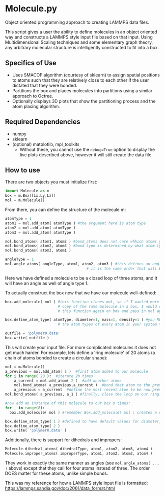 # Molecule.py
Object oriented programming approach to creating LAMMPS data files.

This script gives a user the ability to define molecules in an object oriented way and constructs a LAMMPS style input file based on that input.
Using Multidimensional Scaling techniques and some elementary graph theory, any arbitrary  molecular structure is intelligently constructed to fit into a box.

## Specifics of Use
- Uses SMACOF algorithm (courtesy of sklearn) to assign spatial positions to atoms such that they are relatively close to each other if the user dictated that they were bonded.
- Partitions the box and places molecules into partitions using a similar approach to Octree.
- Optionally displays 3D plots that show the partitioning process and the atom placing algorithm.

## Required Dependencies
- numpy
- sklearn
- (optional) matplotlib, mpl_toolkits
  - Without these, you cannot use the `debug=True` option to display the live plots described above, however it will still create the data file.

## How to use
There are two objects you must initialize first:
```python
import Molecule as m
box = m.Box([Lx,Ly,Lz])
mol = m.Molecule()
```

From there, you can define the structure of the molecule m:
```python
atomType = 1
atom1 = mol.add_atom( atomType ) #the argument here is atom type
atom2 = mol.add_atom( atomType )
atom3 = mol.add_atom( atomType )

mol.bond_atoms( atom1, atom2 ) #bond_atoms does not care whhich atoms you pass in first and second
mol.bond_atoms( atom2, atom3 ) #bond type is determined by what atom types are bonded
mol.bond_atoms( atom3, atom1 )

angleType = 1
mol.angle_atoms( angleType, atom1, atom2, atom3 ) #this defines an angle. Here order is important, 
                                     # it is the same order that will be written to the input file.
```

Here we have defined a molecule to be a closed loop of three atoms, and it will have an angle as well of angle type 1.

To actually construct the box now that we have our molecule well-defined:

```python
box.add_molecule( mol ) #this function clones mol, so if I wanted more than one
                        # copy of the same molecule in a box, I would simply call 
                        # this function again on box and pass in mol again.

box.define_atom_type( atomType, diameter=1, mass=1, density=1 ) #you MUST define 
                        # the atom types of every atom in your system this way

outfile = 'polymer0.data'
box.write( outfile )
```

This will create your input file. For more complicated molecules it does not get much harder. For example, lets define a 'ring molecule' of 20 atoms (a chain of atoms bonded to create a circular shape):

```python
mol = m.Molecule()
a_previous = mol.add_atom( 1 )  #first atom added to our molecule
for i in range( 20 ):  #iterate 20 times
	a_current = mol.add_atom( 2 )  #add another atoms
	mol.bond_atoms( a_previous,a_current )  #bond that atom to the previous atom
	a_previous = a_current  #define the most recent atom to be now previous
mol.bond_atoms( a_previous, a_1 ) #finally, close the loop on our ring.

#now add an instance of this molecule to our box 8 times:
for _ in range(8):
  box.add_molecule( mol ) #remember Box.add_molecule( mol ) creates a clone of mol before adding it

box.define_atom_type( 1 ) #defined to have default values for diameter, mass and density
box.define_atom_type( 2 )
box.write( 'polymer0.data' )
```

Additionally, there is support for dihedrals and impropers:
```python
Molecule.dihedral_atoms( dihedralType, atom1, atom2, atom3, atom4 )
Molecule.improper_atoms( improperType, atom1, atom2, atom3, atom4 )
```
They work in exactly the same manner as angles (see ```mol.angle_atoms( ... )``` above) except that they call for four atoms instead of three. The order DOES matter for these atoms, unlike simple bonds.

This was my reference for how a LAMMPS style input file is formatted:
https://lammps.sandia.gov/doc/2001/data_format.html
